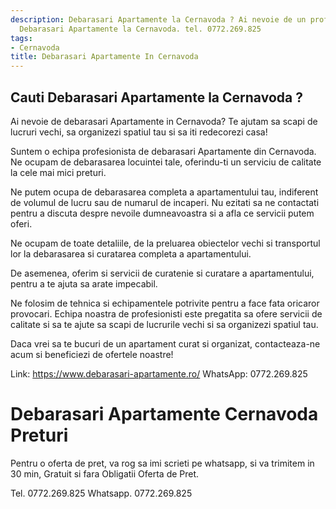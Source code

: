 ```yaml
---
description: Debarasari Apartamente la Cernavoda ? Ai nevoie de un profesionist in
  Debarasari Apartamente la Cernavoda. tel. 0772.269.825
tags:
- Cernavoda
title: Debarasari Apartamente In Cernavoda
---
```



## Cauti Debarasari Apartamente la Cernavoda ?

Ai nevoie de debarasari Apartamente in Cernavoda? Te ajutam sa scapi de lucruri vechi, sa organizezi spatiul tau si sa iti redecorezi casa! 

Suntem o echipa profesionista de debarasari Apartamente din Cernavoda. Ne ocupam de debarasarea locuintei tale, oferindu-ti un serviciu de calitate la cele mai mici preturi.

Ne putem ocupa de debarasarea completa a apartamentului tau, indiferent de volumul de lucru sau de numarul de incaperi. Nu ezitati sa ne contactati pentru a discuta despre nevoile dumneavoastra si a afla ce servicii putem oferi. 

Ne ocupam de toate detaliile, de la preluarea obiectelor vechi si transportul lor la debarasarea si curatarea completa a apartamentului.

De asemenea, oferim si servicii de curatenie si curatare a apartamentului, pentru a te ajuta sa arate impecabil.

Ne folosim de tehnica si echipamentele potrivite pentru a face fata oricaror provocari. Echipa noastra de profesionisti este pregatita sa ofere servicii de calitate si sa te ajute sa scapi de lucrurile vechi si sa organizezi spatiul tau.

Daca vrei sa te bucuri de un apartament curat si organizat, contacteaza-ne acum si beneficiezi de ofertele noastre! 

Link: https://www.debarasari-apartamente.ro/ 
WhatsApp: 0772.269.825

# Debarasari Apartamente Cernavoda Preturi
Pentru o oferta de pret, va rog sa imi scrieti pe whatsapp, si va trimitem in 30 min, Gratuit si fara Obligatii Oferta de Pret.

Tel. 0772.269.825
Whatsapp. 0772.269.825